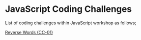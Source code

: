 # JavaScript Coding Challenges

List of coding challenges within JavaScript workshop as follows;

[Reverse Words (CC-01)](./CC-01/README.md)